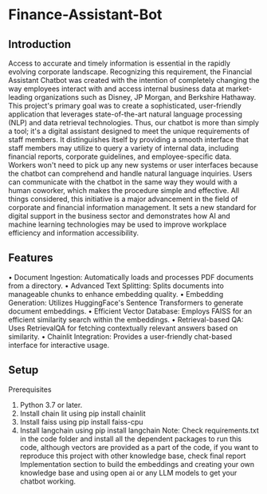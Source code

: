 # Finance-Assistant-Bot


## Introduction

Access to accurate and timely information is essential in the rapidly evolving corporate landscape. Recognizing this requirement, the Financial Assistant Chatbot was created with the intention of completely changing the way employees interact with and access internal business data at market-leading organizations such as Disney, JP Morgan, and Berkshire Hathaway. This project's primary goal was to create a sophisticated, user-friendly application that leverages state-of-the-art natural language processing (NLP) and data retrieval technologies.
Thus, our chatbot is more than simply a tool; it's a digital assistant designed to meet the unique requirements of staff members. It distinguishes itself by providing a smooth interface that staff members may utilize to query a variety of internal data, including financial reports, corporate guidelines, and employee-specific data. Workers won't need to pick up any new systems or user interfaces because the chatbot can comprehend and handle natural language inquiries. Users can communicate with the chatbot in the same way they would with a human coworker, which makes the procedure simple and effective.
All things considered, this initiative is a major advancement in the field of corporate and financial information management. It sets a new standard for digital support in the business sector and demonstrates how AI and machine learning technologies may be used to improve workplace efficiency and information accessibility.

## Features
•	Document Ingestion: Automatically loads and processes PDF documents from a directory.
•	Advanced Text Splitting: Splits documents into manageable chunks to enhance embedding quality.
•	Embedding Generation: Utilizes HuggingFace's Sentence Transformers to generate document embeddings.
•	Efficient Vector Database: Employs FAISS for an efficient similarity search within the embeddings.
•	Retrieval-based QA: Uses RetrievalQA for fetching contextually relevant answers based on similarity.
•	Chainlit Integration: Provides a user-friendly chat-based interface for interactive usage.

## Setup
Prerequisites
1.	Python 3.7 or later.
2.	Install chain lit using pip install chainlit
3.	Install faiss using pip install faiss-cpu
4.	Install langchain using pip install langchain
Note: Check requirements.txt in the code folder and install all the dependent packages to run this code, although vectors are provided as a part of the code, if you want to reproduce this project with other knowledge base, check final report Implementation section to build the embeddings and creating your own knowledge base and using open ai or any LLM models to get your chatbot working.
